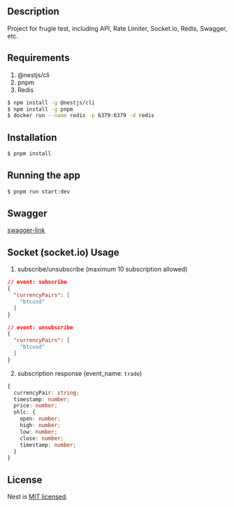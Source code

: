 ## Description

Project for frugle test, including API, Rate Limiter, Socket.io, Redis, Swagger, etc.

## Requirements
1. @nestjs/cli
2. pnpm
3. Redis

```bash
$ npm install -g @nestjs/cli
$ npm install -g pnpm
$ docker run --name redis -p 6379:6379 -d redis
```
## Installation

```bash
$ pnpm install
```

## Running the app

```bash
$ pnpm run start:dev
```

## Swagger 
[swagger-link](http://localhost:3000/api)

## Socket (socket.io) Usage
1. subscribe/unsubscribe (maximum 10 subscription allowed)
```json
// event: subscribe
{
  "currencyPairs": [
    "btcusd"
  ]
}
```
```json
// event: unsubscribe
{
  "currencyPairs": [
    "btcusd"
  ]
} 
```

2. subscription response (event_name: `trade`)

```ts
{
  currencyPair: string;
  timestamp: number;
  price: number;
  ohlc: {
    open: number;
    high: number;
    low: number;
    close: number;
    timestamp: number;
  }
}
```

## License

Nest is [MIT licensed](LICENSE).

